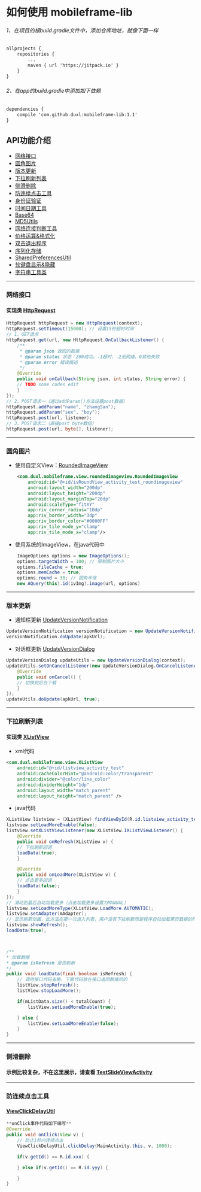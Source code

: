# 如何使用 mobileframe-lib
###### 1、在项目的根build.gradle文件中，添加仓库地址，就像下面一样
```xml
allprojects {  
	repositories {  
		...  
		maven { url 'https://jitpack.io' }  
	}  
}
```

###### 2、在app的build.gradle中添加如下依赖
```xml
dependencies {  
	compile 'com.github.duxl:mobileframe-lib:1.1'  
}
```

## API功能介绍
* [网络接口](#网络接口)
* [圆角图片](#圆角图片)
* [版本更新](#版本更新)
* [下拉刷新列表](#下拉刷新列表)
* [侧滑删除](#侧滑删除)
* [防连续点击工具](#防连续点击工具)
* [身份证验证](/app/src/main/java/com/duxl/mobileframe/util/IDCardVeryer.java "点击查看源码")
* [时间日期工具](/app/src/main/java/com/duxl/mobileframe/util/DateUtil.java "点击查看源码")
* [Base64](/app/src/main/java/com/duxl/mobileframe/util/Base64.java "点击查看源码")
* [MD5Utils](/app/src/main/java/com/duxl/mobileframe/util/MD5Utils.java "点击查看源码")
* [网络连接判断工具](/app/src/main/java/com/duxl/mobileframe/util/NetworkUtil.java "点击查看源码")
* [价格运算&格式化](/app/src/main/java/com/duxl/mobileframe/util/PriceUtil.java "点击查看源码")
* [双击退出程序](/app/src/main/java/com/duxl/mobileframe/util/DoubleClickExit.java "点击查看源码")
* [序列化存储](/app/src/main/java/com/duxl/mobileframe/util/SerializableDataUtil.java "点击查看源码")
* [SharedPreferencesUtil](/app/src/main/java/com/duxl/mobileframe/util/SharedPreferencesUtil.java "点击查看源码")
* [软键盘显示&隐藏](/app/src/main/java/com/duxl/mobileframe/util/SoftKeyboardUtil.java "点击查看源码")
* [字符串工具类](/app/src/main/java/com/duxl/mobileframe/util/StringUtils.java "点击查看源码")

***

### 网络接口
#### 实现类 [HttpRequest](/app/src/main/java/com/duxl/mobileframe/http/HttpRequest.java "点击查看源码")
```java
HttpRequest httpRequest = new HttpRequest(context);
httpRequest.setTimeout(15000); // 设置15秒超时时间
// 1、GET请求
httpRequest.get(url, new HttpRequest.OnCallbackListener() {
    /**
     * @param json 返回的数据
     * @param status 状态：200成功、-1超时、-2无网络、0其他失败
     * @param error 错误描述
     */
    @Override
    public void onCallback(String json, int status, String error) {
	// TODO some codes edit
    }
});
// 2、POST请求一（通过addParam()方法设置post数据）
httpRequest.addParam("name", "zhangSan");
httpRequest.addParam("sex", "boy");
httpRequest.post(url, listener);
// 3、POST请求二（直接post byte数组）
httpRequest.post(url, byte[], listener);
```

***

### 圆角图片
* 使用自定义View：[RoundedImageView](/app/src/main/java/com/duxl/mobileframe/view/roundedimageview/RoundedImageView.java "点击查看源码")
```xml
	<com.duxl.mobileframe.view.roundedimageview.RoundedImageView
		android:id="@+id/ivRoundView_activity_test_roundimageview"
		android:layout_width="200dp"
		android:layout_height="200dp"
		android:layout_marginTop="20dp"
		android:scaleType="fitXY"
		app:riv_corner_radius="10dp"
		app:riv_border_width="3dp"
		app:riv_border_color="#0000FF"
		app:riv_tile_mode_y="clamp"
		app:riv_tile_mode_x="clamp"/>
```
* 使用系统的ImageView，在java代码中
```java
	ImageOptions options = new ImageOptions();
	options.targetWidth = 100; // 限制图片大小
	options.fileCache = true;
	options.memCache = true;
	options.round = 30; // 圆角半径
	new AQuery(this).id(ivImg).image(url, options)
```
	
***

### 版本更新
* 通知栏更新 [UpdateVersionNotification](/app/src/main/java/com/duxl/mobileframe/util/UpdateVersionNotification.java "点击查看源码")
```java
UpdateVersionNotification versionNotification = new UpdateVersionNotification(context, notifyIcon);
versionNotification.doUpdate(apkUrl);
```
* 对话框更新 [UpdateVersionDialog](/app/src/main/java/com/duxl/mobileframe/util/UpdateVersionDialog.java "点击查看源码")
```java
UpdateVersionDialog updateUtils = new UpdateVersionDialog(context);
updateUtils.setOnCancelListener(new UpdateVersionDialog.OnCancelListener() {
    @Override
    public void onCancel() {
	// 切换到后台下载
    }
});
updateUtils.doUpdate(apkUrl, true);
```

***

### 下拉刷新列表
#### 实现类 [XListView](/app/src/main/java/com/duxl/mobileframe/view/XListView.java "点击查看源码")
* xml代码
```xml
<com.duxl.mobileframe.view.XListView
	android:id="@+id/listview_activity_test"
	android:cacheColorHint="@android:color/transparent"
	android:divider="@color/line_color"
	android:dividerHeight="1dp"
	android:layout_width="match_parent"
	android:layout_height="match_parent" />
```
* java代码
```java
XListView listview = (XListView) findViewById(R.id.listview_activity_test);
listview.setLoadMoreEnable(false);
listview.setXListViewListener(new XListView.IXListViewListener() {
    @Override
    public void onRefresh(XListView v) {
	// 下拉刷新回调
	loadData(true);
    }

    @Override
    public void onLoadMore(XListView v) {
	// 点击更多回调
	loadData(false);
    }
});
// 滑动到最后自动加载更多（点击加载更多设置为MANUAL）
listview.setLoadMoreType(XListView.LoadMore.AUTOMATIC);
listview.setAdapter(mAdapter);
// 显示刷新动画，此方法在第一次进入列表，用户没有下拉刷新而是程序自动加载第页数据的时候，可以调用此方法。
listview.showRefresh();
loadData(true);



/**
* 加载数据
* @param isRefresh 是否刷新
*/
public void loadData(final boolean isRefresh) {
	// 调用接口代码省略，下面代码放在接口返回数据后的
	listView.stopRefresh();
	listView.stopLoadMore();

	if(mListData.size() < totalCount) {
	    listView.setLoadMoreEnable(true);

	} else {
	    listView.setLoadMoreEnable(false);
	}
}
```

***

### 侧滑删除
#### 示例比较复杂，不在这里展示，请查看 [TestSlideViewActivity](/app/src/main/java/com/duxl/mobileframe/demo/TestSlideViewActivity.java "点击查看源码")

***

### 防连续点击工具
#### [ViewClickDelayUtil](/app/src/main/java/com/duxl/mobileframe/util/ViewClickDelayUtil.java "点击查看源码")
```java
**onClick事件代码如下编写**
@Override
public void onClick(View v) {
	// 防止1秒内连续点击
	ViewClickDelayUtil.clickDelay(MainActivity.this, v, 1000);

	if(v.getId() == R.id.xxx) {

	} else if(v.getId() == R.id.yyy) {

	}
}
```
	
	

